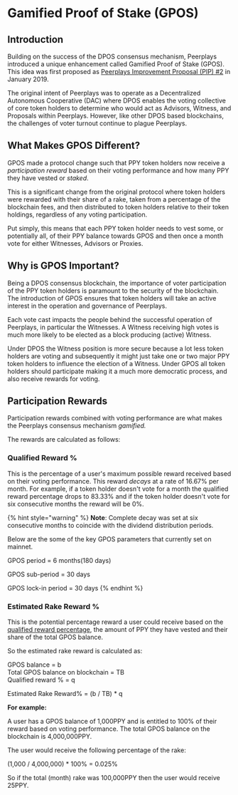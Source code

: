 # Gamified Proof of Stake \(GPOS\)

## Introduction

Building on the success of the DPOS consensus mechanism, Peerplays introduced a unique enhancement called Gamified Proof of Stake \(GPOS\). This idea was first proposed as [Peerplays Improvement Proposal \(PIP\) \#2](https://github.com/peerplays-network/pips/blob/master/pip-0002.md) in January 2019.

The original intent of Peerplays was to operate as a Decentralized Autonomous Cooperative \(DAC\) where DPOS enables the voting collective of core token holders to determine who would act as Advisors, Witness, and Proposals within Peerplays. However, like other DPOS based blockchains, the challenges of voter turnout continue to plague Peerplays. 

## What Makes GPOS Different?

GPOS made a protocol change such that PPY token holders now receive a _participation reward_ based on their voting performance and how many PPY they have vested or _staked_.

This is a significant change from the original protocol where token holders were rewarded with their share of a rake, taken from a percentage of the blockchain fees, and then distributed to token holders relative to their token holdings, regardless of any voting participation.

Put simply, this means that each PPY token holder needs to vest some, or potentially all, of their PPY balance towards GPOS and then once a month vote for either Witnesses, Advisors or Proxies.

## Why is GPOS Important?

Being a DPOS consensus blockchain, the importance of voter participation of the PPY token holders is paramount to the security of the blockchain. The introduction of GPOS ensures that token holders will take an active interest in the operation and governance of Peerplays.

Each vote cast impacts the people behind the successful operation of Peerplays, in particular the  Witnesses. A Witness receiving high votes is much more likely to be elected as a block producing \(active\) Witness.

Under DPOS the Witness position is more secure because a lot less token holders are voting and subsequently it might just take one or two major PPY token holders to influence the election of a Witness. Under GPOS all token holders should participate making it a much more democratic process, and also receive rewards for voting.

## Participation Rewards

Participation rewards combined with voting performance are what makes the Peerplays consensus mechanism _gamified._

The rewards are calculated as follows:

### **Qualified Reward %**

This is the percentage of a user's maximum possible reward received based on their voting performance. This reward _decays_ at a rate of 16.67% per month. For example, if a token holder doesn't vote for a month the qualified reward percentage drops to 83.33% and if the token holder doesn't vote for six consecutive months the reward will be 0%.

{% hint style="warning" %}
**Note**: Complete decay was set at six consecutive months to coincide with the dividend distribution periods.

Below are the some of the key GPOS parameters that currently set on mainnet.

GPOS period = 6 months\(180 days\)

GPOS sub-period = 30 days

GPOS lock-in period = 30 days
{% endhint %}

### **Estimated Rake Reward %**

This is the potential percentage reward a user could receive based on the [qualified reward percentage](./#qualified-reward), the amount of PPY they have vested and their share of the total GPOS balance. 

So the estimated rake reward is calculated as:

GPOS balance = b  
Total GPOS balance on blockchain = TB  
Qualified reward % = q

Estimated Rake Reward% = \(b / TB\) \* q

**For example:**

A user has a GPOS balance of 1,000PPY and is entitled to 100% of their reward based on voting performance. The total GPOS balance on the blockchain is 4,000,000PPY.

The user would receive the following percentage of the rake:

\(1,000 / 4,000,000\) \* 100% = 0.025%

So if the total \(month\) rake was 100,000PPY then the user would receive 25PPY.

